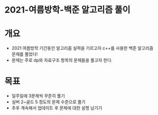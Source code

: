 # 2021-여름방학-백준 알고리즘 풀이
# 개요
- 2021 여름방학 기간동안 알고리즘 실력을 기르고자 c++를 사용한 백준 알고리즘 문제를 풀었다!
- 문제는 주로 dp와 자료구조 항목의 문제들을 풀고자 한다.
# 목표
- 일주일에 3문제씩 꾸준히 풀기
- 실버 2~골드 5 정도의 문제 수준으로 풀기
- 추후 계속해서 업데이트 후 문제에 대한 설명 남기기
